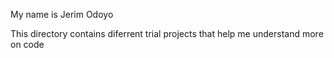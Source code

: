 My name is Jerim Odoyo

This directory contains diferrent trial projects that help me understand more on code

